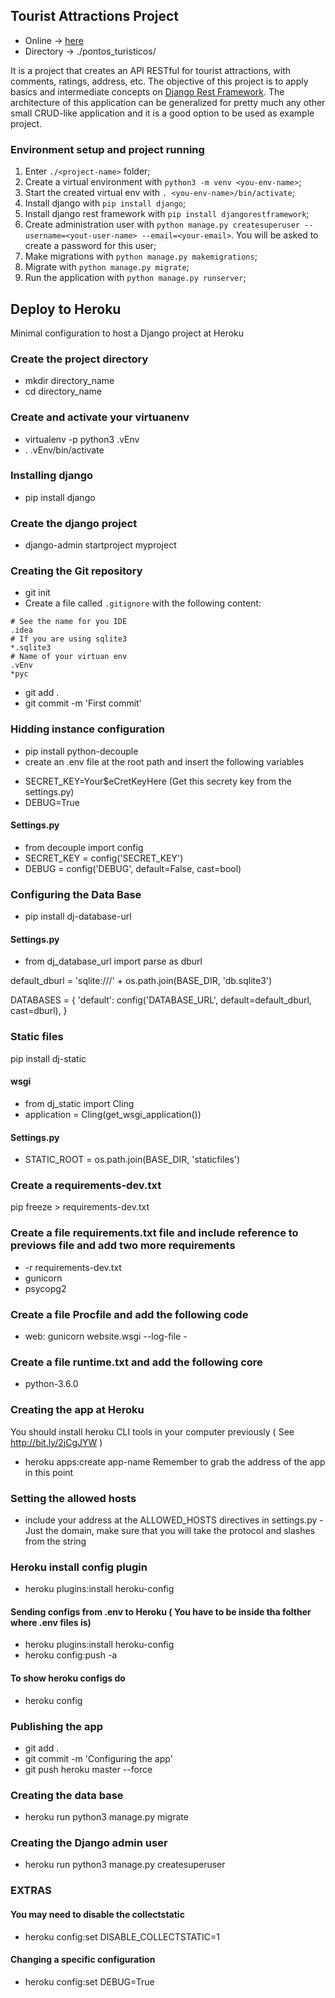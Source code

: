 ## Tourist Attractions Project
- Online -> [here](https://argmax-turistando.herokuapp.com/)
- Directory -> ./pontos_turisticos/

It is a project that creates an API RESTful for tourist attractions, with comments, ratings, address, etc. The objective of this project is to apply basics and intermediate concepts on [Django Rest Framework](https://www.django-rest-framework.org/). The architecture of this application can be generalized for pretty much any other small CRUD-like application and it is a good option to be used as example project.

### Environment setup and project running
1. Enter ```./<project-name>``` folder;
2. Create a virtual environment with ```python3 -m venv <you-env-name>```;
3. Start the created virtual env with ```. <you-env-name>/bin/activate```;
4. Install django with ```pip install django```;
5. Install django rest framework with ```pip install djangorestframework```;
6. Create administration user with ```python manage.py createsuperuser --username=<yout-user-name> --email=<your-email>```. You will be asked to create a password for this user;
7. Make migrations with ```python manage.py makemigrations```;
8. Migrate with ```python manage.py migrate```;
9. Run the application with ```python manage.py runserver```;

## Deploy to Heroku
Minimal configuration to host a Django project at Heroku

### Create the project directory
* mkdir directory_name
* cd directory_name

### Create and activate your virtuanenv
* virtualenv -p python3 .vEnv
* . .vEnv/bin/activate

### Installing django
* pip install django

### Create the django project
* django-admin startproject myproject

### Creating the Git repository
* git init 
* Create a file called `.gitignore` with the following content:
```
# See the name for you IDE
.idea
# If you are using sqlite3
*.sqlite3
# Name of your virtuan env
.vEnv
*pyc
```
* git add .
* git commit -m 'First commit'

### Hidding instance configuration
* pip install python-decouple
* create an .env file at the root path and insert the following variables
- SECRET_KEY=Your$eCretKeyHere (Get this secrety key from the settings.py)
- DEBUG=True

#### Settings.py
* from decouple import config
* SECRET_KEY = config('SECRET_KEY')
* DEBUG = config('DEBUG', default=False, cast=bool)

### Configuring the Data Base
* pip install dj-database-url

#### Settings.py
* from dj_database_url import parse as dburl

default_dburl = 'sqlite:///' + os.path.join(BASE_DIR, 'db.sqlite3')

DATABASES = {
    'default': config('DATABASE_URL', default=default_dburl, cast=dburl),
}


### Static files 
pip install dj-static

#### wsgi
* from dj_static import Cling
* application = Cling(get_wsgi_application())

#### Settings.py
* STATIC_ROOT = os.path.join(BASE_DIR, 'staticfiles')

### Create a requirements-dev.txt
pip freeze > requirements-dev.txt

### Create a file requirements.txt file and include reference to previows file and add two more requirements
* -r requirements-dev.txt
* gunicorn
* psycopg2

### Create a file Procfile and add the following code
* web: gunicorn website.wsgi --log-file -

### Create a file runtime.txt and add the following core
* python-3.6.0

### Creating the app at Heroku
You should install heroku CLI tools in your computer previously ( See http://bit.ly/2jCgJYW ) 
* heroku apps:create app-name
Remember to grab the address of the app in this point

### Setting the allowed hosts
* include your address at the ALLOWED_HOSTS directives in settings.py - Just the domain, make sure that you will take the protocol and slashes from the string

### Heroku install config plugin
* heroku plugins:install heroku-config

#### Sending configs from .env to Heroku ( You have to be inside tha folther where .env files is)
* heroku plugins:install heroku-config
* heroku config:push -a

#### To show heroku configs do
* heroku config 

### Publishing the app
* git add .
* git commit -m 'Configuring the app'
* git push heroku master --force

### Creating the data base
* heroku run python3 manage.py migrate

### Creating the Django admin user
* heroku run python3 manage.py createsuperuser

### EXTRAS
#### You may need to disable the collectstatic
* heroku config:set DISABLE_COLLECTSTATIC=1

#### Changing a specific configuration
* heroku config:set DEBUG=True
